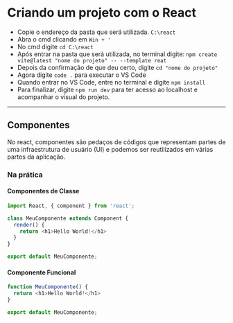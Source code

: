 # **Criando um projeto com o React**

- Copie o endereço da pasta que será utilizada. `C:\react`
- Abra o cmd clicando em `Win + '`
- No cmd digite `cd C:\react`
- Após entrar na pasta que será utilizada, no terminal digite: `npm create vite@latest "nome do projeto" -- --template reat`
- Depois da confirmação de que deu certo, digite `cd "nome do projeto"`
- Agora digite `code .` para executar o VS Code
- Quando entrar no VS Code, entre no terminal e digite `npm install`
- Para finalizar, digite `npm run dev` para ter acesso ao localhost e acompanhar o visual do projeto.

---

## **Componentes**

No react, componentes são pedaços de códigos que representam partes de uma infraestrutura de usuário (UI) e podemos ser reutilizados em várias partes da aplicação.

### **Na prática**

#### Componentes de Classe

```javascript
import React, { component } from 'react';

class MeuComponente extends Component {
  render() {
    return <h1>Hello World!</h1>
  }
}

export default MeuComponente;
```

#### Componente Funcional

```javascript
function MeuComponente() {
  return <h1>Hello World!</h1>
}

export default MeuComponente;
```
